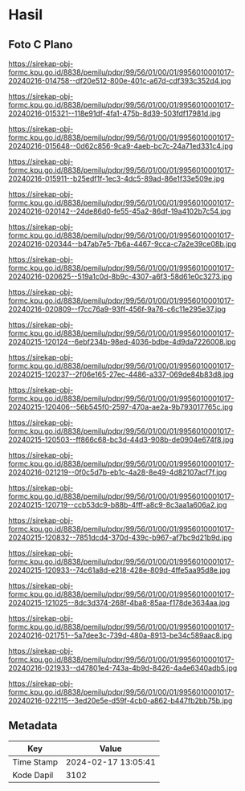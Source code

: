 # Hasil

## Foto C Plano

https://sirekap-obj-formc.kpu.go.id/8838/pemilu/pdpr/99/56/01/00/01/9956010001017-20240216-014758--df20e512-800e-401c-a67d-cdf393c352d4.jpg

https://sirekap-obj-formc.kpu.go.id/8838/pemilu/pdpr/99/56/01/00/01/9956010001017-20240216-015321--118e91df-4fa1-475b-8d39-503fdf17981d.jpg

https://sirekap-obj-formc.kpu.go.id/8838/pemilu/pdpr/99/56/01/00/01/9956010001017-20240216-015648--0d62c856-9ca9-4aeb-bc7c-24a71ed331c4.jpg

https://sirekap-obj-formc.kpu.go.id/8838/pemilu/pdpr/99/56/01/00/01/9956010001017-20240216-015911--b25edf1f-1ec3-4dc5-89ad-86e1f33e509e.jpg

https://sirekap-obj-formc.kpu.go.id/8838/pemilu/pdpr/99/56/01/00/01/9956010001017-20240216-020142--24de86d0-fe55-45a2-86df-19a4102b7c54.jpg

https://sirekap-obj-formc.kpu.go.id/8838/pemilu/pdpr/99/56/01/00/01/9956010001017-20240216-020344--b47ab7e5-7b6a-4467-9cca-c7a2e39ce08b.jpg

https://sirekap-obj-formc.kpu.go.id/8838/pemilu/pdpr/99/56/01/00/01/9956010001017-20240216-020625--519a1c0d-8b9c-4307-a6f3-58d61e0c3273.jpg

https://sirekap-obj-formc.kpu.go.id/8838/pemilu/pdpr/99/56/01/00/01/9956010001017-20240216-020809--f7cc76a9-93ff-456f-9a76-c6c11e295e37.jpg

https://sirekap-obj-formc.kpu.go.id/8838/pemilu/pdpr/99/56/01/00/01/9956010001017-20240215-120124--6ebf234b-98ed-4036-bdbe-4d9da7226008.jpg

https://sirekap-obj-formc.kpu.go.id/8838/pemilu/pdpr/99/56/01/00/01/9956010001017-20240215-120237--2f06e165-27ec-4486-a337-069de84b83d8.jpg

https://sirekap-obj-formc.kpu.go.id/8838/pemilu/pdpr/99/56/01/00/01/9956010001017-20240215-120406--56b545f0-2597-470a-ae2a-9b793017765c.jpg

https://sirekap-obj-formc.kpu.go.id/8838/pemilu/pdpr/99/56/01/00/01/9956010001017-20240215-120503--ff866c68-bc3d-44d3-908b-de0904e674f8.jpg

https://sirekap-obj-formc.kpu.go.id/8838/pemilu/pdpr/99/56/01/00/01/9956010001017-20240216-021219--0f0c5d7b-eb1c-4a28-8e49-4d82107acf7f.jpg

https://sirekap-obj-formc.kpu.go.id/8838/pemilu/pdpr/99/56/01/00/01/9956010001017-20240215-120719--ccb53dc9-b88b-4fff-a8c9-8c3aa1a606a2.jpg

https://sirekap-obj-formc.kpu.go.id/8838/pemilu/pdpr/99/56/01/00/01/9956010001017-20240215-120832--7851dcd4-370d-439c-b967-af7bc9d21b9d.jpg

https://sirekap-obj-formc.kpu.go.id/8838/pemilu/pdpr/99/56/01/00/01/9956010001017-20240215-120933--74c61a8d-e218-428e-809d-4ffe5aa95d8e.jpg

https://sirekap-obj-formc.kpu.go.id/8838/pemilu/pdpr/99/56/01/00/01/9956010001017-20240215-121025--8dc3d374-268f-4ba8-85aa-f178de3634aa.jpg

https://sirekap-obj-formc.kpu.go.id/8838/pemilu/pdpr/99/56/01/00/01/9956010001017-20240216-021751--5a7dee3c-739d-480a-8913-be34c589aac8.jpg

https://sirekap-obj-formc.kpu.go.id/8838/pemilu/pdpr/99/56/01/00/01/9956010001017-20240216-021933--d47801e4-743a-4b9d-8426-4a4e6340adb5.jpg

https://sirekap-obj-formc.kpu.go.id/8838/pemilu/pdpr/99/56/01/00/01/9956010001017-20240216-022115--3ed20e5e-d59f-4cb0-a862-b447fb2bb75b.jpg


## Metadata

| Key        | Value               |
| ---------- | ------------------- |
| Time Stamp | 2024-02-17 13:05:41 |
| Kode Dapil | 3102                |



